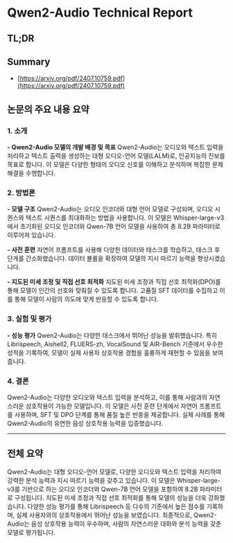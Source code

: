 # Qwen2-Audio Technical Report
## TL;DR
## Summary
- [https://arxiv.org/pdf/2407.10759.pdf](https://arxiv.org/pdf/2407.10759.pdf)

## 논문의 주요 내용 요약

### 1. 소개
**- Qwen2-Audio 모델의 개발 배경 및 목표**
Qwen2-Audio는 오디오와 텍스트 입력을 처리하고 텍스트 출력을 생성하는 대형 오디오-언어 모델(LALM)로, 인공지능의 진보를 목표로 합니다. 이 모델은 다양한 형태의 오디오 신호를 이해하고 분석하며 복잡한 문제 해결을 수행합니다.

### 2. 방법론
**- 모델 구조**
Qwen2-Audio는 오디오 인코더와 대형 언어 모델로 구성되며, 오디오 시퀀스와 텍스트 시퀀스를 최대화하는 방법을 사용합니다. 이 모델은 Whisper-large-v3에서 초기화된 오디오 인코더와 Qwen-7B 언어 모델을 사용하여 총 8.2B 파라미터로 이루어져 있습니다.

**- 사전 훈련**
자연어 프롬프트를 사용해 다양한 데이터와 태스크를 학습하고, 태스크 후 단계를 간소화했습니다. 데이터 볼륨을 확장하여 모델의 지시 따르기 능력을 향상시켰습니다.

**- 지도된 미세 조정 및 직접 선호 최적화**
지도된 미세 조정과 직접 선호 최적화(DPO)를 통해 모델이 인간의 선호와 맞춰질 수 있도록 합니다. 고품질 SFT 데이터를 수집하고 이를 통해 모델이 사람의 의도에 맞게 반응할 수 있도록 합니다.

### 3. 실험 및 평가
**- 성능 평가**
Qwen2-Audio는 다양한 태스크에서 뛰어난 성능을 발휘했습니다. 특히 Librispeech, Aishell2, FLUERS-zh, VocalSound 및 AIR-Bench 기준에서 우수한 성적을 기록하여, 모델이 실제 사용자 상호작용 경험을 훌륭하게 재현할 수 있음을 보여줍니다.

### 4. 결론
Qwen2-Audio는 다양한 오디오와 텍스트 입력을 분석하고, 이를 통해 사람과의 자연스러운 상호작용이 가능한 모델입니다. 이 모델은 사전 훈련 단계에서 자연어 프롬프트를 사용하며, SFT 및 DPO 단계를 통해 품질 높은 반응을 제공합니다. 실제 사례를 통해 Qwen2-Audio의 유연한 음성 상호작용 능력을 입증했습니다.

---

## 전체 요약
Qwen2-Audio는 대형 오디오-언어 모델로, 다양한 오디오와 텍스트 입력을 처리하여 강력한 분석 능력과 지시 따르기 능력을 갖추고 있습니다. 이 모델은 Whisper-large-v3를 기반으로 하는 오디오 인코더와 Qwen-7B 언어 모델을 포함하여 8.2B 파라미터로 구성됩니다. 지도된 미세 조정과 직접 선호 최적화를 통해 모델의 성능을 더욱 강화했습니다. 다양한 성능 평가를 통해 Librispeech 등 다수의 기준에서 높은 점수를 기록하며, 실제 사용자와의 상호작용에서 뛰어난 성능을 보였습니다. 최종적으로, Qwen2-Audio는 음성 상호작용 능력이 우수하며, 사람의 자연스러운 대화와 분석 능력을 갖춘 모델로 평가됩니다.